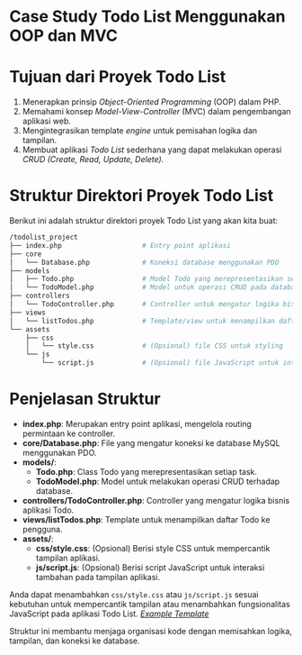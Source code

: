 Case Study Todo List Menggunakan OOP dan MVC
=============================

# Tujuan dari Proyek Todo List

1. Menerapkan prinsip _Object-Oriented Programming_ (OOP) dalam PHP.
2. Memahami konsep _Model-View-Controller_ (MVC) dalam pengembangan aplikasi web.
3. Mengintegrasikan template _engine_ untuk pemisahan logika dan tampilan.
4. Membuat aplikasi _Todo List_ sederhana yang dapat melakukan operasi _CRUD (Create, Read, Update, Delete)._

# Struktur Direktori Proyek Todo List

Berikut ini adalah struktur direktori proyek Todo List yang akan kita buat:

```graphql
/todolist_project
├── index.php                    # Entry point aplikasi
├── core
│   └── Database.php             # Koneksi database menggunakan PDO
├── models
│   ├── Todo.php                 # Model Todo yang merepresentasikan setiap task
│   └── TodoModel.php            # Model untuk operasi CRUD pada database
├── controllers
│   └── TodoController.php       # Controller untuk mengatur logika bisnis Todo
├── views
│   └── listTodos.php            # Template/view untuk menampilkan daftar Todo
└── assets
    ├── css
    │   └── style.css            # (Opsional) file CSS untuk styling
    └── js
        └── script.js            # (Opsional) file JavaScript untuk interaksi tambahan
```

# Penjelasan Struktur

- **index.php**: Merupakan entry point aplikasi, mengelola routing permintaan ke controller.
- **core/Database.php**: File yang mengatur koneksi ke database MySQL menggunakan PDO.
- **models/**:
  - **Todo.php**: Class Todo yang merepresentasikan setiap task.
  - **TodoModel.php**: Model untuk melakukan operasi CRUD terhadap database.
- **controllers/TodoController.php**: Controller yang mengatur logika bisnis aplikasi Todo.
- **views/listTodos.php**: Template untuk menampilkan daftar Todo ke pengguna.
- **assets/**:
  - **css/style.css**: (Opsional) Berisi style CSS untuk mempercantik tampilan aplikasi.
  - **js/script.js**: (Opsional) Berisi script JavaScript untuk interaksi tambahan pada tampilan aplikasi. 

Anda dapat menambahkan `css/style.css` atau `js/script.js` sesuai kebutuhan untuk mempercantik tampilan atau menambahkan fungsionalitas JavaScript pada aplikasi Todo List. [_Example Template_](https://mdbootstrap.com/docs/standard/extended/to-do-list/#section-basic-example)

Struktur ini membantu menjaga organisasi kode dengan memisahkan logika, tampilan, dan koneksi ke database.
